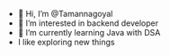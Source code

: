 - 👋 Hi, I’m @Tamannagoyal
- 👀 I’m interested in backend developer
- 🌱 I’m currently learning Java with DSA
- I like exploring new things 
